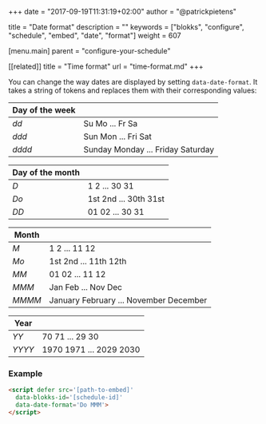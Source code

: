 +++
date            = "2017-09-19T11:31:19+02:00"
author          = "@patrickpietens"

title           = "Date format"
description     = ""
keywords        = ["blokks", "configure", "schedule", "embed", "date", "format"]
weight          = 607

[menu.main]
parent          = "configure-your-schedule"

[[related]]
title = "Time format"
url = "time-format.md"
+++

You can change the way dates are displayed by setting `data-date-format`. It takes a string of tokens and replaces them with their corresponding values:

| Day of the week |   |
|-----------------|---|
| *dd* | Su Mo ... Fr Sa |
| *ddd*	| Sun Mon ... Fri Sat |
| *dddd* | Sunday Monday ... Friday Saturday |

| Day of the month |   |
|------------------|---|
| *D* | 1 2 ... 30 31 |
| *Do* | 1st 2nd ... 30th 31st |
| *DD* | 01 02 ... 30 31 |

| Month |   |
|-------|---|
| *M* | 1 2 ... 11 12 |
| *Mo* | 1st 2nd ... 11th 12th |
| *MM* | 01 02 ... 11 12 |
| *MMM* | Jan Feb ... Nov Dec |
| *MMMM* | January February ... November December |

| Year |   |
|------|---|
| *YY* | 70 71 ... 29 30 |
| *YYYY* | 1970 1971 ... 2029 2030 |

### Example

```html
<script	defer src='[path-to-embed]'
  data-blokks-id='[schedule-id]'
  data-date-format='Do MMM'>
</script>
```